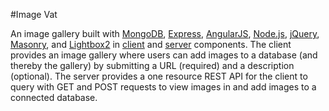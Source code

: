 #Image Vat

An image gallery built with [MongoDB](https://www.mongodb.org/), [Express](https://github.com/expressjs/express), [AngularJS](https://github.com/angular/angular.js), [Node.js](https://github.com/nodejs/node), [jQuery](https://github.com/jquery/jquery), [Masonry](https://github.com/desandro/masonry), and [Lightbox2](https://github.com/lokesh/lightbox2) in [client](https://github.com/sumtype/image-vat/tree/master/client) and [server](https://github.com/sumtype/image-vat/tree/master/server) components.  The client provides an image gallery where users can add images to a database (and thereby the gallery) by submitting a URL (required) and a description (optional).  The server provides a one resource REST API for the client to query with GET and POST requests to view images in and add images to a connected database.
